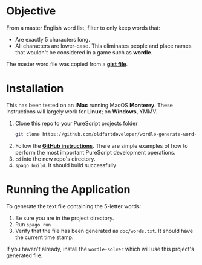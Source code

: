 # Objective

From a master English word list, filter to only keep words that:

* Are exactly 5 characters long.
* All characters are lower-case.  This eliminates people and place names that wouldn't be considered in a game such as **wordle**.

The master word file was copied from a **[gist file](https://gist.githubusercontent.com/sdao/12ccaf20722a61d401e2ff284b5a28a2/raw/ada848f737fb79fc4e1fbeac958cf520f6004d6e/words)**.

# Installation

This has been tested on an **iMac** running MacOS **Monterey**.  These instructions will largely work for **Linux**; on **Windows**, YMMV.

1. Clone this repo to your PureScript projects folder
    ```bash
    git clone https://github.com/oldfartdeveloper/wordle-generate-word-list.git
    ```
1. Follow the **[GitHub instructions](https://github.com/purescript/documentation/blob/master/guides/Getting-Started.md)**. There are simple examples of how to perform the most important PureScript development operations.
1. `cd` into the new repo's directory.
1. `spago build`.  It should build successfully

# Running the Application

To generate the text file containing the 5-letter words:

1. Be sure you are in the project directory.
1. Run `spago run`
1. Verify that the file has been generated as `doc/words.txt`.  It should have the current time stamp.

If you haven't already, install the `wordle-solver` which will use this project's generated file.